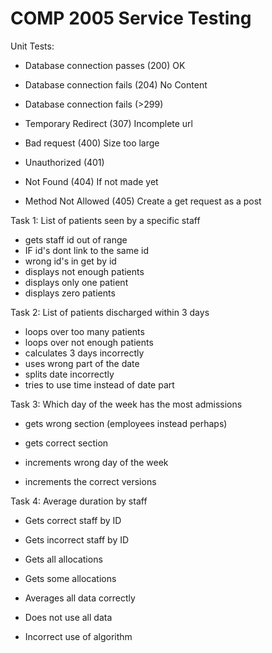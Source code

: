 # COMP 2005 Service Testing

Unit Tests:
- Database connection passes (200)   OK
- Database connection fails  (204) No Content
- Database connection fails  (>299)
- Temporary Redirect         (307) Incomplete url

- Bad request                (400) Size too large
- Unauthorized               (401)
- Not Found                  (404) If not made yet
- Method Not Allowed         (405) Create a get request as a post

Task 1: List of patients seen by a specific staff
+ gets staff id out of range
+ IF id's dont link to the same id 
+ wrong id's in get by id
+ displays not enough patients
+ displays only one patient
+ displays zero patients


Task 2: List of patients discharged within 3 days
- loops over too many patients
- loops over not enough patients
- calculates 3 days incorrectly
- uses wrong part of the date
- splits date incorrectly
- tries to use time instead of date part

Task 3: Which day of the week has the most admissions
+ gets wrong section (employees instead perhaps)
+ gets correct section

+ increments wrong day of the week
+ increments the correct versions


Task 4: Average duration by staff
- Gets correct staff by ID
- Gets incorrect staff by ID

- Gets all allocations
- Gets some allocations

- Averages all data correctly
- Does not use all data

- Incorrect use of algorithm



